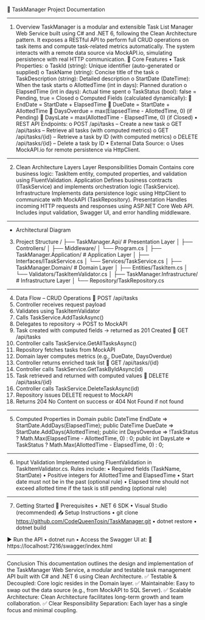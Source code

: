 📌 TaskManager Project Documentation
________________________________________
1. Overview
TaskManager is a modular and extensible Task List Manager Web Service built using C# and .NET 6, following the Clean Architecture pattern. It exposes a RESTful API to perform full CRUD operations on task items and compute task-related metrics automatically.
The system interacts with a remote data source via MockAPI.io, simulating persistence with real HTTP communication.
🔑 Core Features
•	Task Properties:
o	TaskId (string): Unique identifier (auto-generated or supplied)
o	TaskName (string): Concise title of the task
o	TaskDescription (string): Detailed description
o	StartDate (DateTime): When the task starts
o	AllottedTime (int in days): Planned duration
o	ElapsedTime (int in days): Actual time spent
o	TaskStatus (bool): false = Pending, true = Closed
o	Computed Fields (calculated dynamically):
	EndDate = StartDate + ElapsedTime
	DueDate = StartDate + AllottedTime
	DaysOverdue = max(ElapsedTime - AllottedTime, 0) (if Pending)
	DaysLate = max(AllottedTime - ElapsedTime, 0) (if Closed)
•	REST API Endpoints:
o	POST /api/tasks – Create a new task
o	GET /api/tasks – Retrieve all tasks (with computed metrics)
o	GET /api/tasks/{id} – Retrieve a task by ID (with computed metrics)
o	DELETE /api/tasks/{id} – Delete a task by ID
•	External Data Source:
o	Uses MockAPI.io for remote persistence via HttpClient.



________________________________________
2. Clean Architecture Layers
Layer	Responsibilities
Domain	Contains core business logic: TaskItem entity, computed properties, and validation using FluentValidation.
Application	Defines business contracts (ITaskService) and implements orchestration logic (TaskService).
Infrastructure	Implements data persistence logic using HttpClient to communicate with MockAPI (TaskRepository).
Presentation	Handles incoming HTTP requests and responses using ASP.NET Core Web API. Includes input validation, Swagger UI, and error handling middleware.

________________________________________
-	Architectural Diagram
 





3. Project Structure
<root-folder>/
├── TaskManager.Api/             # Presentation Layer
│   ├── Controllers/
│   ├── Middleware/
│   └── Program.cs
│
├── TaskManager.Application/     # Application Layer
│   ├── Interfaces/ITaskService.cs
│   └── Services/TaskService.cs
│
├── TaskManager.Domain/          # Domain Layer
│   ├── Entities/TaskItem.cs
│   └── Validators/TaskItemValidator.cs
│
├── TaskManager.Infrastructure/  # Infrastructure Layer
│   └── Repository/TaskRepository.cs

________________________________________
4. Data Flow – CRUD Operations
🔸 POST /api/tasks
1.	Controller receives request payload
2.	Validates using TaskItemValidator
3.	Calls TaskService.AddTaskAsync()
4.	Delegates to repository → POST to MockAPI
5.	Task created with computed fields → returned as 201 Created
🔸 GET /api/tasks
1.	Controller calls TaskService.GetAllTasksAsync()
2.	Repository fetches tasks from MockAPI
3.	Domain layer computes metrics (e.g., DueDate, DaysOverdue)
4.	Controller returns enriched task list
🔸 GET /api/tasks/{id}
1.	Controller calls TaskService.GetTaskByIdAsync(id)
2.	Task retrieved and returned with computed values
🔸 DELETE /api/tasks/{id}
1.	Controller calls TaskService.DeleteTaskAsync(id)
2.	Repository issues DELETE request to MockAPI
3.	Returns 204 No Content on success or 404 Not Found if not found
________________________________________
5. Computed Properties in Domain
public DateTime EndDate => StartDate.AddDays(ElapsedTime);
public DateTime DueDate => StartDate.AddDays(AllottedTime);
public int DaysOverdue => !TaskStatus ? Math.Max(ElapsedTime - AllottedTime, 0) : 0;
public int DaysLate => TaskStatus ? Math.Max(AllottedTime - ElapsedTime, 0) : 0;
________________________________________
6. Input Validation
Implemented using FluentValidation in TaskItemValidator.cs.
Rules include:
•	Required fields (TaskName, StartDate)
•	Positive integers for AllottedTime and ElapsedTime
•	Start date must not be in the past (optional rule)
•	Elapsed time should not exceed allotted time if the task is still pending (optional rule)
________________________________________
7. Getting Started
🔧 Prerequisites
•	.NET 6 SDK
•	Visual Studio (recommended)
📥 Setup Instructions
•	git clone https://github.com/CodeQueenTosin/TaskManager.git
•	dotnet restore
•	dotnet build

▶️ Run the API
•	dotnet run
•	Access the Swagger UI at:
📍 https://localhost:7216/swagger/index.html

________________________________________
Conclusion
This documentation outlines the design and implementation of the TaskManager Web Service, a modular and testable task management API built with C# and .NET 6 using Clean Architecture.
✅ Testable & Decoupled: Core logic resides in the Domain layer.
✅ Maintainable: Easy to swap out the data source (e.g., from MockAPI to SQL Server).
✅ Scalable Architecture: Clean Architecture facilitates long-term growth and team collaboration.
✅ Clear Responsibility Separation: Each layer has a single focus and minimal coupling.

